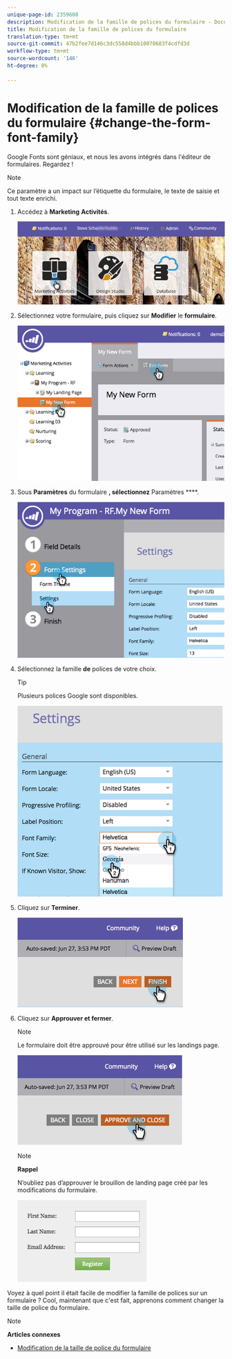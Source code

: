 ```yaml
---
unique-page-id: 2359608
description: Modification de la famille de polices du formulaire - Documents marketing - Documentation du produit
title: Modification de la famille de polices du formulaire
translation-type: tm+mt
source-git-commit: 47b2fee7d146c3dc558d4bbb10070683f4cdfd3d
workflow-type: tm+mt
source-wordcount: '146'
ht-degree: 0%

---
```



# Modification de la famille de polices du formulaire {#change-the-form-font-family}

Google Fonts sont géniaux, et nous les avons intégrés dans l&#39;éditeur de formulaires. Regardez !

>[!NOTE]
>
>Ce paramètre a un impact sur l’étiquette du formulaire, le texte de saisie et tout texte enrichi.

1. Accédez à **Marketing** **Activités**.

   ![](assets/login-marketing-activities.png)

1. Sélectionnez votre formulaire, puis cliquez sur **Modifier** le **formulaire**.

   ![](assets/image2014-9-15-15-3a47-3a27.png)

1. Sous **Paramètres** du formulaire **, sélectionnez** Paramètres ****.

   ![](assets/image2014-9-15-15-3a47-3a56.png)

1. Sélectionnez la famille **de** polices de votre choix.

   >[!TIP]
   >
   >Plusieurs polices [](http://www.google.com/fonts) Google sont disponibles.

   ![](assets/image2014-9-15-16-3a0-3a8.png)

1. Cliquez sur **Terminer**.

   ![](assets/image2014-9-15-16-3a0-3a15.png)

1. Cliquez sur **Approuver et fermer**.

   >[!NOTE]
   >
   >Le formulaire doit être approuvé pour être utilisé sur les landings page.

   ![](assets/image2014-9-15-16-3a1-3a28.png)

   >[!NOTE]
   >
   >**Rappel**
   >
   >
   >N’oubliez pas d’approuver le brouillon de landing page créé par les modifications du formulaire.

   ![](assets/image2014-9-15-16-3a2-3a1.png)

Voyez à quel point il était facile de modifier la famille de polices sur un formulaire ? Cool, maintenant que c&#39;est fait, apprenons comment changer la taille de police du formulaire.

>[!NOTE]
>
>**Articles connexes**
>
>* [Modification de la taille de police du formulaire](change-the-form-font-size.md)

>



